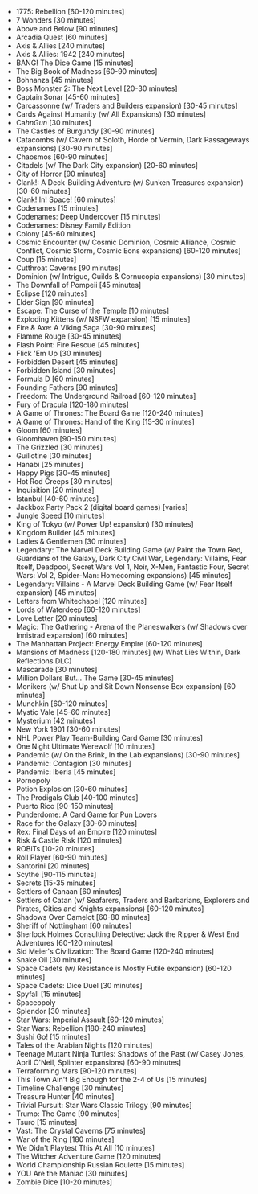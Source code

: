 * 1775: Rebellion [60-120 minutes]
* 7 Wonders [30 minutes]
* Above and Below [90 minutes]
* Arcadia Quest [60 minutes]
* Axis & Allies [240 minutes]
* Axis & Allies: 1942 [240 minutes]
* BANG! The Dice Game  [15 minutes]
* The Big Book of Madness [60-90 minutes]
* Bohnanza [45 minutes]
* Boss Monster 2: The Next Level [20-30 minutes]
* Captain Sonar [45-60 minutes]
* Carcassonne (w/ Traders and Builders expansion) [30-45 minutes]
* Cards Against Humanity (w/ All Expansions) [30 minutes]
* Ca$h n Gun$ [30 minutes]
* The Castles of Burgundy [30-90 minutes]
* Catacombs (w/ Cavern of Soloth, Horde of Vermin, Dark Passageways expansions) [30-90 minutes]
* Chaosmos [60-90 minutes]
* Citadels (w/ The Dark City expansion) [20-60 minutes]
* City of Horror [90 minutes]
* Clank!: A Deck-Building Adventure (w/ Sunken Treasures expansion) [30-60 minutes]
* Clank! In! Space! [60 minutes]
* Codenames [15 minutes]
* Codenames: Deep Undercover [15 minutes]
* Codenames: Disney Family Edition
* Colony [45-60 minutes]
* Cosmic Encounter (w/ Cosmic Dominion, Cosmic Alliance, Cosmic Conflict, Cosmic Storm, Cosmic Eons expansions) [60-120 minutes]
* Coup [15 minutes]
* Cutthroat Caverns [90 minutes]
* Dominion (w/ Intrigue, Guilds & Cornucopia expansions) [30 minutes]
* The Downfall of Pompeii [45 minutes]
* Eclipse [120 minutes]
* Elder Sign [90 minutes]
* Escape: The Curse of the Temple [10 minutes]
* Exploding Kittens (w/ NSFW expansion) [15 minutes]
* Fire & Axe: A Viking Saga [30-90 minutes]
* Flamme Rouge [30-45 minutes]
* Flash Point: Fire Rescue [45 minutes]
* Flick 'Em Up [30 minutes]
* Forbidden Desert [45 minutes]
* Forbidden Island [30 minutes]
* Formula D [60 minutes]
* Founding Fathers [90 minutes]
* Freedom: The Underground Railroad [60-120 minutes]
* Fury of Dracula [120-180 minutes]
* A Game of Thrones: The Board Game [120-240 minutes]
* A Game of Thrones: Hand of the King [15-30 minutes]
* Gloom [60 minutes]
* Gloomhaven [90-150 minutes]
* The Grizzled [30 minutes]
* Guillotine [30 minutes]
* Hanabi [25 minutes]
* Happy Pigs [30-45 minutes]
* Hot Rod Creeps [30 minutes]
* Inquisition [20 minutes]
* Istanbul [40-60 minutes]
* Jackbox Party Pack 2 (digital board games) [varies]
* Jungle Speed [10 minutes]
* King of Tokyo (w/ Power Up! expansion) [30 minutes]
* Kingdom Builder [45 minutes]
* Ladies & Gentlemen [30 minutes]
* Legendary: The Marvel Deck Building Game (w/ Paint the Town Red, Guardians of the Galaxy, Dark City Civil War, Legendary: Villains, Fear Itself, Deadpool, Secret Wars Vol 1, Noir, X-Men, Fantastic Four, Secret Wars: Vol 2, Spider-Man: Homecoming expansions) [45 minutes]
* Legendary: Villains - A Marvel Deck Building Game (w/ Fear Itself expansion) [45 minutes]
* Letters from Whitechapel [120 minutes]
* Lords of Waterdeep [60-120 minutes]
* Love Letter [20 minutes]
* Magic: The Gathering - Arena of the Planeswalkers (w/ Shadows over Innistrad expansion) [60 minutes]
* The Manhattan Project: Energy Empire [60-120 minutes]
* Mansions of Madness [120-180 minutes] (w/ What Lies Within, Dark Reflections DLC)
* Mascarade [30 minutes]
* Million Dollars But... The Game [30-45 minutes]
* Monikers (w/ Shut Up and Sit Down Nonsense Box expansion) [60 minutes]
* Munchkin [60-120 minutes]
* Mystic Vale [45-60 minutes]
* Mysterium [42 minutes]
* New York 1901 [30-60 minutes]
* NHL Power Play Team-Building Card Game [30 minutes]
* One Night Ultimate Werewolf [10 minutes]
* Pandemic (w/ On the Brink, In the Lab expansions) [30-90 minutes]
* Pandemic: Contagion [30 minutes]
* Pandemic: Iberia [45 minutes]
* Pornopoly
* Potion Explosion [30-60 minutes]
* The Prodigals Club [40-100 minutes]
* Puerto Rico [90-150 minutes]
* Punderdome: A Card Game for Pun Lovers
* Race for the Galaxy [30-60 minutes]
* Rex: Final Days of an Empire [120 minutes]
* Risk & Castle Risk [120 minutes]
* ROBiTs [10-20 minutes]
* Roll Player [60-90 minutes]
* Santorini [20 minutes]
* Scythe [90-115 minutes]
* Secrets [15-35 minutes]
* Settlers of Canaan [60 minutes]
* Settlers of Catan (w/ Seafarers, Traders and Barbarians, Explorers and Pirates, Cities and Knights expansions) [60-120 minutes]
* Shadows Over Camelot [60-80 minutes]
* Sheriff of Nottingham [60 minutes]
* Sherlock Holmes Consulting Detective: Jack the Ripper & West End Adventures [60-120 minutes]
* Sid Meier's Civilization: The Board Game [120-240 minutes]
* Snake Oil [30 minutes]
* Space Cadets (w/ Resistance is Mostly Futile expansion) [60-120 minutes]
* Space Cadets: Dice Duel [30 minutes]
* Spyfall [15 minutes]
* Spaceopoly
* Splendor [30 minutes]
* Star Wars: Imperial Assault [60-120 minutes]
* Star Wars: Rebellion [180-240 minutes]
* Sushi Go! [15 minutes]
* Tales of the Arabian Nights [120 minutes]
* Teenage Mutant Ninja Turtles: Shadows of the Past (w/ Casey Jones, April O'Neil, Splinter expansions) [60-90 minutes]
* Terraforming Mars [90-120 minutes]
* This Town Ain't Big Enough for the 2-4 of Us [15 minutes]
* Timeline Challenge [30 minutes]
* Treasure Hunter [40 minutes]
* Trivial Pursuit: Star Wars Classic Trilogy [90 minutes]
* Trump: The Game [90 minutes]
* Tsuro [15 minutes]
* Vast: The Crystal Caverns [75 minutes]
* War of the Ring [180 minutes]
* We Didn't Playtest This At All [10 minutes]
* The Witcher Adventure Game [120 minutes]
* World Championship Russian Roulette [15 minutes]
* YOU Are the Maniac [30 minutes]
* Zombie Dice [10-20 minutes]
